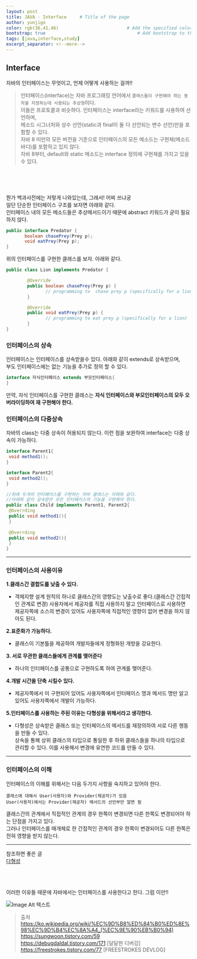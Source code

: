 ```yaml
---
layout: post
title: JAVA - Interface     # Title of the page
author: yunjigo                   
color: rgb(36,41,46)                          # Add the specified color as feature image, and change link colors in post
bootstrap: true                                   # Add bootstrap to the page
tags: [java,interface,study]
excerpt_separator: <!--more-->
---
```


## Interface <br>
      
자바의 인터페이스는 무엇이고, 언제 어떻게 사용하는 걸까!!
<!--more-->

>인터페이스(interface)는 자바 프로그래밍 언어에서 `클래스들이 구현해야 하는 동작을 지정하는데 사용되는 추상형`이다.    
이들은 프로토콜과 비슷하다. 인터페이스는 interface라는 키워드를 사용하여 선언하며,     
메소드 시그너처와 상수 선언(static과 final이 둘 다 선언되는 변수 선언)만을 포함할 수 있다.     
자바 8 미만의 모든 버전을 기준으로 인터페이스의 모든 메소드는 구현체(메소드 바디)를 포함하고 있지 않다.    
자바 8부터, default와 static 메소드는 interface 정의에 구현체를 가지고 있을 수 있다.    


<br><br><br>

뭔가 백과사전에는 저렇게 나와있는데, 그래서! 어찌 쓰냐궁    
일단 단순한 인터페이스 구조를 보자면 아래와 같다.     
인터페이스 내의 모든 메소드들은 추상메서드이기 때문에 abstract 키워드가 굳이 필요하지 않다.

```java
public interface Predator {
       boolean chasePrey(Prey p);
       void eatPrey(Prey p);
}
```
위의 인터페이스를 구현한 클래스를 보자. 아래와 같다.    

```java
public class Lion implements Predator {

        @Override
        public boolean chasePrey(Prey p) {
               // programming to  chase prey p (specifically for a lion)
        }

        @Override
        public void eatPrey(Prey p) {
               // programming to eat prey p (specifically for a lion)
        }
}
```

### 인터페이스의 상속
인터페이스는 인터페이스를 상속받을수 있다. 아래와 같이 extends로 상속받으며,     
부도 인터페이스에는 없는 기능을 추가로 정의 할 수 있다.
```java
interface 자식인터페이스 extends 부모인터페이스{
}
```
만약, 자식 인터페이스를 구현한 클래스는 **자식 인터페이스와 부모인터페이스의 모두 오버라이딩하여 재 구현해야 한다.**

### 인터페이스의 다중상속

자바의 class는 다중 상속이 허용되지 않는다. 이런 점을 보완하여 interface는 다중 상속이 가능하다.    

```java
interface Parent1{
 void method1();
}

interface Parent2{
 void method2();
} 

//위에 두개의 인터페이스를 구현하는 자바 클래스는 아래와 같다.
//아래와 같이 상속받은 모든 인터페이스의 기능을 구현해야 한다.
public class Child implements Parent1, Parent2{
 @Overrding
 public void method1(){
 }
 
 @Overrding
 public void method2(){
 }
} 
```    
     
---

### 인터페이스의 사용이유

**1.클래스간 결합도를 낮출 수 있다.**
 - 객체지향 설계 원칙의 하나로 클래스간의 영향도는 낮출수로 좋다.(클래스간 간접적인 관계로 변경) 사용자에서 제공자를 직접 사용하지 말고 인터페이스로 사용하면 제공자쪽에 소스의 변경이 있어도 사용자쪽에 직접적인 영향이 없어 변경을 하지 않아도 된다.


**2.표준화가 가능하다.**
 - 클래스이 기본틀을 제공하여 개발자들에게 정형화된 개방을 강요한다.

**3. 서로 무관한 클래스들에게 관계를 맺어준다**
- 하나의 인터페이스를 공통으로 구현하도록 하여 관계를 맺어준다.

**4.개발 시간을 단축 시킬수 있다.**
 - 제공자쪽에서 미 구현되어 있어도 사용자쪽에서 인터페이스 명과 메서드 명만 알고 있어도 사용자쪽에서 개발이 가능하다.

**5.인터페이스를 사용하는 주된 이유는 다형성을 위해서라고 생각한다.**
 - 다형성은 상속받은 클래스 또는 인터페이스의 메서드를 재정의하여 서로 다른 행동을 만들 수 있다.     
상속을 통해 상위 클래스의 타입으로 통일한 후 하위 클래스들을 하나의 타입으로 관리할 수 있다. 이를 사용해서 변경에 유연한 코드를 만들 수 있다.
       
---

### 인터페이스의 이해

인터페이스의 이해를 위해서는 다음 두가지 사항을 숙지하고 있어야 한다.
```
클래스에 대해서 User(사용자)와 Provider(제공자)가 있음
User(사용자)에서는 Provider(제공자) 메서드의 선언부만 알면 됨
```

클래스간의 관계에서 직접적인 관계의 경우 한쪽이 변경되면 다른 한쪽도 변경되어야 하는 단점을 가지고 있다.  
그러나 인터페이스를 매개체로 한 간접적인 관계의 경우 한쪽이 변경되어도 다른 한쪽은 전혀 영향을 받지 않는다.    


<hr/>  

참조하면 좋은 글    
[다형성](https://yunjigo92.github.io/2020/02/22/java_polymorphism.html)



<br><br><br>
이러한 이유들 때문에 자바에서는 인터페이스를 사용한다고 한다.
그럼 이만!!

![Image Alt 텍스트](http://app.jjalbang.today/jj1G9.gif)




>출처    
https://ko.wikipedia.org/wiki/%EC%9D%B8%ED%84%B0%ED%8E%98%EC%9D%B4%EC%8A%A4_(%EC%9E%90%EB%B0%94)     
https://sungwoon.tistory.com/59    
https://debugdaldal.tistory.com/171 [달달한 디버깅]    
https://freestrokes.tistory.com/77 [FREESTROKES DEVLOG]    
